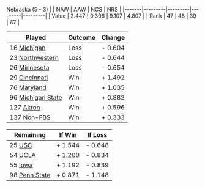 Nebraska (5 - 3)
|       |   NAW   |   AAW   |   NCS   |   NRS   |
|-------|---------|---------|---------|---------|
| Value |   2.447 |   0.306 |   9.107 |   4.807 |
| Rank  |      47 |      48 |      39 |      67 |

| Played                    | Outcome    |  Change  |
|---------------------------|------------|----------|
|  16 [Michigan              ](Michigan.md)| Loss       | -  0.604 |
|  23 [Northwestern          ](Northwestern.md)| Loss       | -  0.644 |
|  26 [Minnesota             ](Minnesota.md)| Loss       | -  0.654 |
|  29 [Cincinnati            ](Cincinnati.md)| Win        | +  1.492 |
|  76 [Maryland              ](Maryland.md)| Win        | +  1.035 |
|  96 [Michigan State        ](MichiganState.md)| Win        | +  0.882 |
| 127 [Akron                 ](Akron.md)| Win        | +  0.596 |
| 137 [Non-FBS               ](NonFBS.md)| Win        | +  0.333 |

| Remaining                 |  If Win  |  If Loss |
|---------------------------|----------|----------|
|  25 [USC                   ](USC.md)| +  1.544 | -  0.648 |
|  54 [UCLA                  ](UCLA.md)| +  1.200 | -  0.834 |
|  55 [Iowa                  ](Iowa.md)| +  1.192 | -  0.839 |
|  98 [Penn State            ](PennState.md)| +  0.871 | -  1.148 |

